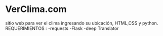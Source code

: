 # VerClima.com
sitio web para ver  el clima ingresando su ubicación, HTML,CSS y python.
REQUERIMIENTOS : 
-requests
-Flask
-deep Translator
